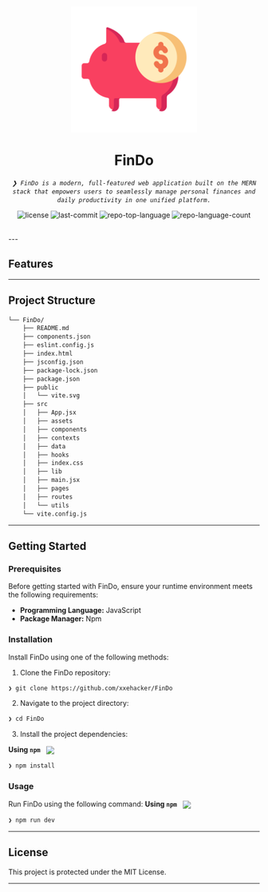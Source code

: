 <p align="center">
    <img src="https://raw.githubusercontent.com/xxehacker/FinDo/refs/heads/main/logo.svg" align="center" width="50%">
</p>
<p align="center"><h1 align="center">FinDo</h1></p>
<p align="center">
	<em><code>❯ FinDo is a modern, full-featured web application built on the MERN stack that empowers users to seamlessly manage personal finances and daily productivity in one unified platform.</code></em>
</p>
<p align="center">
	<img src="https://img.shields.io/github/license/xxehacker/FinDo?style=default&logo=opensourceinitiative&logoColor=white&color=0080ff" alt="license">
	<img src="https://img.shields.io/github/last-commit/xxehacker/FinDo?style=default&logo=git&logoColor=white&color=0080ff" alt="last-commit">
	<img src="https://img.shields.io/github/languages/top/xxehacker/FinDo?style=default&color=0080ff" alt="repo-top-language">
	<img src="https://img.shields.io/github/languages/count/xxehacker/FinDo?style=default&color=0080ff" alt="repo-language-count">
</p>
<p align="center">
</p>
<p align="center">
	<!-- default option, no dependency badges. -->
</p>
<br>
---

##  Features


---

##  Project Structure

```sh
└── FinDo/
    ├── README.md
    ├── components.json
    ├── eslint.config.js
    ├── index.html
    ├── jsconfig.json
    ├── package-lock.json
    ├── package.json
    ├── public
    │   └── vite.svg
    ├── src
    │   ├── App.jsx
    │   ├── assets
    │   ├── components
    │   ├── contexts
    │   ├── data
    │   ├── hooks
    │   ├── index.css
    │   ├── lib
    │   ├── main.jsx
    │   ├── pages
    │   ├── routes
    │   └── utils
    └── vite.config.js
```
---
##  Getting Started

###  Prerequisites

Before getting started with FinDo, ensure your runtime environment meets the following requirements:

- **Programming Language:** JavaScript
- **Package Manager:** Npm


###  Installation

Install FinDo using one of the following methods:

1. Clone the FinDo repository:
```sh
❯ git clone https://github.com/xxehacker/FinDo
```

2. Navigate to the project directory:
```sh
❯ cd FinDo
```

3. Install the project dependencies:


**Using `npm`** &nbsp; [<img align="center" src="https://img.shields.io/badge/npm-CB3837.svg?style={badge_style}&logo=npm&logoColor=white" />](https://www.npmjs.com/)

```sh
❯ npm install
```




###  Usage
Run FinDo using the following command:
**Using `npm`** &nbsp; [<img align="center" src="https://img.shields.io/badge/npm-CB3837.svg?style={badge_style}&logo=npm&logoColor=white" />](https://www.npmjs.com/)

```sh
❯ npm run dev
```
---

##  License

This project is protected under the MIT License.

---
